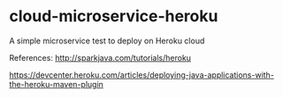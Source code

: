 # cloud-microservice-heroku
A simple microservice test to deploy on Heroku cloud

References:
http://sparkjava.com/tutorials/heroku                           


https://devcenter.heroku.com/articles/deploying-java-applications-with-the-heroku-maven-plugin

